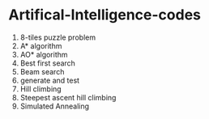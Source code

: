 # Artifical-Intelligence-codes

1. 8-tiles puzzle problem
2. A* algorithm
3. AO* algorithm
4. Best first search
5. Beam search
6. generate and test
7. Hill climbing
8. Steepest ascent hill climbing
9. Simulated Annealing
